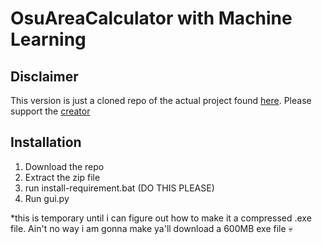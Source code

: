 # OsuAreaCalculator with Machine Learning

## Disclaimer
This version is just a cloned repo of the actual project found [here](https://github.com/KaikeGold/OsuAreaCalculator). Please support the [creator](https://github.com/KaikeGold)

## Installation
1. Download the repo
2. Extract the zip file
3. run install-requirement.bat (DO THIS PLEASE)
4. Run gui.py

*this is temporary until i can figure out how to make it a compressed .exe file. Ain't no way i am gonna make ya'll download a 600MB exe file :skull:
